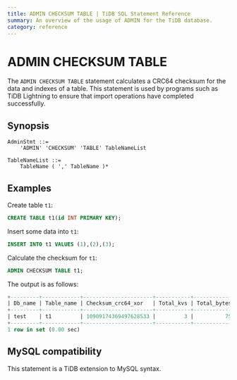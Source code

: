 ```yaml
---
title: ADMIN CHECKSUM TABLE | TiDB SQL Statement Reference
summary: An overview of the usage of ADMIN for the TiDB database.
category: reference
---
```


# ADMIN CHECKSUM TABLE

The `ADMIN CHECKSUM TABLE` statement calculates a CRC64 checksum for the data and indexes of a table. This statement is used by programs such as TiDB Lightning to ensure that import operations have completed successfully.

## Synopsis

```ebnf+diagram
AdminStmt ::=
    'ADMIN' 'CHECKSUM' 'TABLE' TableNameList

TableNameList ::=
    TableName ( ',' TableName )*
```

## Examples

Create table `t1`:

```sql
CREATE TABLE t1(id INT PRIMARY KEY);
```

Insert some data into `t1`:

```sql
INSERT INTO t1 VALUES (1),(2),(3);
```

Calculate the checksum for `t1`:

```sql
ADMIN CHECKSUM TABLE t1;
```

The output is as follows:

```sql
+---------+------------+----------------------+-----------+-------------+
| Db_name | Table_name | Checksum_crc64_xor   | Total_kvs | Total_bytes |
+---------+------------+----------------------+-----------+-------------+
| test    | t1         | 10909174369497628533 |         3 |          75 |
+---------+------------+----------------------+-----------+-------------+
1 row in set (0.00 sec)
```

## MySQL compatibility

This statement is a TiDB extension to MySQL syntax.

